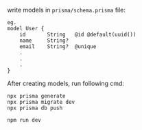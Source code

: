 write models in `prisma/schema.prisma` file:

    eg. 
    model User {
        id       String   @id @default(uuid())
        name     String?
        email    String?  @unique
        .
        .
        .
    }




After creating models, run following cmd:

    npx prisma generate   
    npx prisma migrate dev
    npx prisma db push 

    npm run dev 

